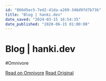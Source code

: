 ```yaml
---
id: "866d5ec5-7ed2-41da-a269-346d9fd7b73b"
title: "Blog | hanki.dev"
date_saved: "2024-03-15 16:54:35"
date_published: "2020-06-15 01:00:00"
---
```


# Blog | hanki.dev
#Omnivore

[Read on Omnivore](https://omnivore.app/me/blog-hanki-dev-18e43096f30)
[Read Original](https://hanki.dev/blog/)

